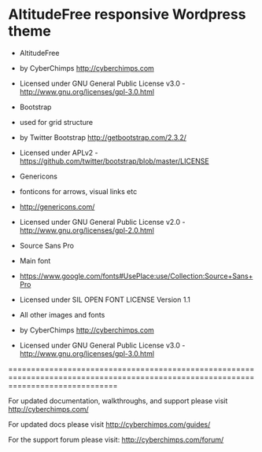 AltitudeFree responsive Wordpress theme
====================================

- AltitudeFree
- by CyberChimps http://cyberchimps.com
- Licensed under GNU General Public License v3.0 - http://www.gnu.org/licenses/gpl-3.0.html

- Bootstrap
- used for grid structure
- by Twitter Bootstrap http://getbootstrap.com/2.3.2/
- Licensed under APLv2 - https://github.com/twitter/bootstrap/blob/master/LICENSE

- Genericons
- fonticons for arrows, visual links etc
- http://genericons.com/
- Licensed under GNU General Public License v2.0 - http://www.gnu.org/licenses/gpl-2.0.html

- Source Sans Pro
- Main font
- https://www.google.com/fonts#UsePlace:use/Collection:Source+Sans+Pro
- Licensed under SIL OPEN FONT LICENSE Version 1.1

- All other images and fonts
- by CyberChimps http://cyberchimps.com
- Licensed under GNU General Public License v3.0 - http://www.gnu.org/licenses/gpl-3.0.html

====================================================================================================================================

For updated documentation, walkthroughs, and support please visit http://cyberchimps.com/

For updated docs please visit http://cyberchimps.com/guides/

For the support forum please visit: http://cyberchimps.com/forum/